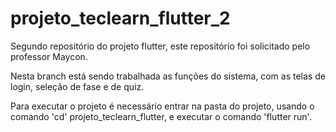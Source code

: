 # projeto_teclearn_flutter_2
Segundo repositório do projeto flutter, este repositório foi solicitado pelo professor Maycon.

Nesta branch está sendo trabalhada as funções do sistema, com as telas de login, seleção de fase e de quiz.

Para executar o projeto é necessário entrar na pasta do projeto, usando o comando 'cd' projeto_teclearn_flutter, e executar o comando 'flutter run'.